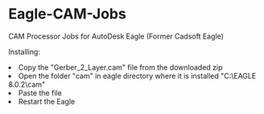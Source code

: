 # Eagle-CAM-Jobs
CAM Processor Jobs for AutoDesk Eagle (Former Cadsoft Eagle)


Installing:
<li> Copy the "Gerber_2_Layer.cam" file from the downloaded zip</li>
<li> Open the folder "cam" in eagle directory where it is installed
"C:\EAGLE 8.0.2\cam"</li>
<li> Paste the file </li>
<li> Restart the Eagle </li>
